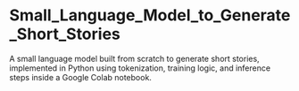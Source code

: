 # Small_Language_Model_to_Generate_Short_Stories
A small language model built from scratch to generate short stories, implemented in Python using tokenization, training logic, and inference steps inside a Google Colab notebook.
